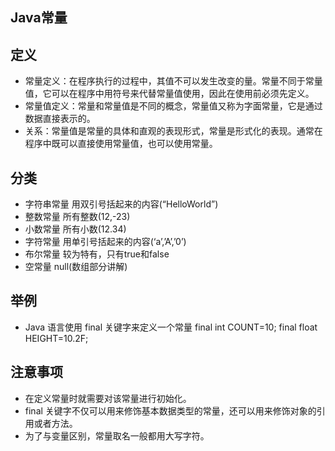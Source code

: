 ## Java常量

## 定义

- 常量定义：在程序执行的过程中，其值不可以发生改变的量。常量不同于常量值，它可以在程序中用符号来代替常量值使用，因此在使用前必须先定义。
- 常量值定义：常量和常量值是不同的概念，常量值又称为字面常量，它是通过数据直接表示的。
- 关系：常量值是常量的具体和直观的表现形式，常量是形式化的表现。通常在程序中既可以直接使用常量值，也可以使用常量。

## 分类

- 字符串常量	用双引号括起来的内容(“HelloWorld”)
- 整数常量	所有整数(12,-23)
- 小数常量	所有小数(12.34)
- 字符常量	用单引号括起来的内容(‘a’,’A’,’0’)
- 布尔常量	较为特有，只有true和false
- 空常量		null(数组部分讲解)

## 举例

- Java 语言使用 final 关键字来定义一个常量
  final int COUNT=10;
  final float HEIGHT=10.2F;

## 注意事项

- 在定义常量时就需要对该常量进行初始化。
- final 关键字不仅可以用来修饰基本数据类型的常量，还可以用来修饰对象的引用或者方法。
- 为了与变量区别，常量取名一般都用大写字符。